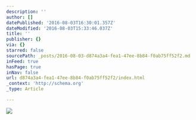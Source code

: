 ```yaml
---
description: ''
author: []
datePublished: '2016-08-03T16:30:01.357Z'
dateModified: '2016-08-03T15:33:46.037Z'
title: ''
publisher: {}
via: {}
starred: false
sourcePath: _posts/2016-08-03-d874a3a4-fea1-47ee-8b84-f0ab75ff52f2.md
inFeed: true
hasPage: true
inNav: false
url: d874a3a4-fea1-47ee-8b84-f0ab75ff52f2/index.html
_context: 'http://schema.org'
_type: Article

---
```

![](https://the-grid-user-content.s3-us-west-2.amazonaws.com/9064ce8b-cdb7-439c-8a43-cc5d35b1a212.jpg)